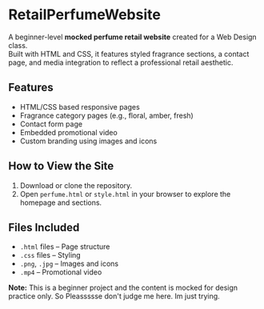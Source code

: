 # RetailPerfumeWebsite

A beginner-level **mocked perfume retail website** created for a Web Design class.  
Built with HTML and CSS, it features styled fragrance sections, a contact page, and media integration to reflect a professional retail aesthetic.

## Features

- HTML/CSS based responsive pages
- Fragrance category pages (e.g., floral, amber, fresh)
- Contact form page
- Embedded promotional video
- Custom branding using images and icons

## How to View the Site

1. Download or clone the repository.
2. Open `perfume.html` or `style.html` in your browser to explore the homepage and sections.

## Files Included

- `.html` files – Page structure
- `.css` files – Styling
- `.png`, `.jpg` – Images and icons
- `.mp4` – Promotional video


**Note:** This is a beginner project and the content is mocked for design practice only. So Pleassssse don't judge me here. Im just trying.
